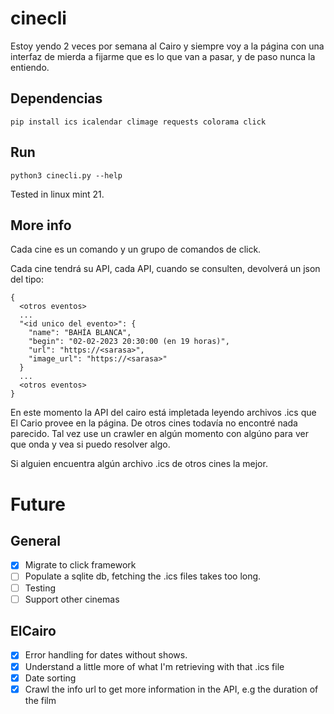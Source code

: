 # cinecli

Estoy yendo 2 veces por semana al Cairo y siempre voy a la página con una interfaz de mierda a fijarme
que es lo que van a pasar, y de paso nunca la entiendo.

## Dependencias

```terminal
pip install ics icalendar climage requests colorama click
```

## Run

```terminal
python3 cinecli.py --help
```

Tested in linux mint 21.

## More info
Cada cine es un comando y un grupo de comandos de click.

Cada cine tendrá su API, cada API, cuando se consulten, devolverá un json del tipo:

```terminal
{
  <otros eventos>
  ...
  "<id unico del evento>": {
    "name": "BAHÍA BLANCA",
    "begin": "02-02-2023 20:30:00 (en 19 horas)",
    "url": "https://<sarasa>",
    "image_url": "https://<sarasa>"
  }
  ...
  <otros eventos>
}
```
En este momento la API del cairo está impletada leyendo archivos .ics que El Cario provee en la página.
De otros cines todavía no encontré nada parecido.
Tal vez use un crawler en algún momento con algúno para ver que onda y vea si puedo resolver algo.

Si alguien encuentra algún archivo .ics de otros cines la mejor.


# Future
## General
- [X] Migrate to click framework
- [ ] Populate a sqlite db, fetching the .ics files takes too long.
- [ ] Testing
- [ ] Support other cinemas

## ElCairo
- [X] Error handling for dates without shows.
- [X] Understand a little more of what I'm retrieving with that .ics file
- [X] Date sorting
- [X] Crawl the info url to get more information in the API, e.g the duration of the film
